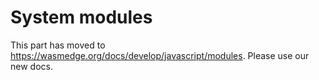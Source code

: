 # System modules

This part has moved to <https://wasmedge.org/docs/develop/javascript/modules>. Please use our new docs.
